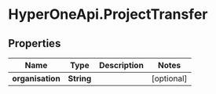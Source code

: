 # HyperOneApi.ProjectTransfer

## Properties

Name | Type | Description | Notes
------------ | ------------- | ------------- | -------------
**organisation** | **String** |  | [optional] 


